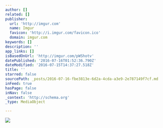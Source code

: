 ```yaml
---
author: []
related: []
publisher:
  url: 'http://imgur.com'
  name: Imgur
  favicon: 'http://i.imgur.com/favicon.ico'
  domain: imgur.com
keywords: []
description: ''
app_links: []
isBasedOnUrl: 'http://imgur.com/pWShotv'
datePublished: '2016-07-16T01:52:36.790Z'
dateModified: '2016-07-15T14:37:27.518Z'
title: ''
starred: false
sourcePath: _posts/2016-07-16-fbe3813e-6d2a-4cda-a3e9-2e787149f7cf.md
inFeed: true
hasPage: false
inNav: false
_context: 'http://schema.org'
_type: MediaObject

---
```

<article style=""><img src="http://imgur.com/pWShotv.jpg" /></article>